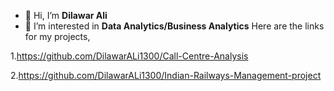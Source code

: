 - 👋 Hi, I’m **Dilawar Ali**
- 👀 I’m interested in **Data Analytics/Business Analytics**
Here are the links for my projects,

1.https://github.com/DilawarALi1300/Call-Centre-Analysis

2.https://github.com/DilawarALi1300/Indian-Railways-Management-project
